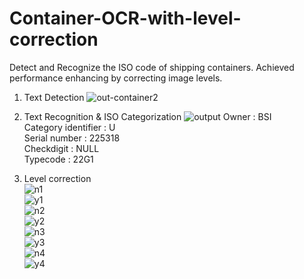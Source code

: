 # Container-OCR-with-level-correction
Detect and Recognize the ISO code of shipping containers. Achieved performance enhancing by correcting image levels.

1. Text Detection
![out-container2](https://user-images.githubusercontent.com/54901021/77380617-dac85f80-6dbe-11ea-9936-739e3b4feae0.jpg)

2. Text Recognition & ISO Categorization
![output](https://user-images.githubusercontent.com/54901021/77380531-a359b300-6dbe-11ea-8c30-7a4cff4b9a60.PNG)
Owner : BSI  
Category identifier : U  
Serial number : 225318  
Checkdigit : NULL  
Typecode : 22G1  

3. Level correction  
![n1](https://user-images.githubusercontent.com/54901021/77380522-a0f75900-6dbe-11ea-985c-2b97494b8172.PNG)  
![y1](https://user-images.githubusercontent.com/54901021/77380532-a3f24980-6dbe-11ea-8487-c5e5d9118b79.PNG)  
![n2](https://user-images.githubusercontent.com/54901021/77380524-a2288600-6dbe-11ea-8402-7f6f9f63922d.PNG)  
![y2](https://user-images.githubusercontent.com/54901021/77380533-a3f24980-6dbe-11ea-9753-1475cc03cdda.PNG)  
![n3](https://user-images.githubusercontent.com/54901021/77380526-a2c11c80-6dbe-11ea-8f59-e4e607b5d4a6.PNG)  
![y3](https://user-images.githubusercontent.com/54901021/77380534-a48ae000-6dbe-11ea-934f-cf4f56f5fa57.PNG)  
![n4](https://user-images.githubusercontent.com/54901021/77380530-a359b300-6dbe-11ea-82f6-179db07576ed.PNG)  
![y4](https://user-images.githubusercontent.com/54901021/77380535-a5237680-6dbe-11ea-8e32-92e0a485540e.PNG)  
